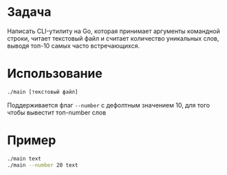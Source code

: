 # Задача
Написать CLI-утилиту на Go, которая принимает аргументы командной строки, читает текстовый файл и считает количество уникальных слов, выводя топ-10 самых часто встречающихся.
# Использование
```bash
./main [текстовый файл]
```

Поддерживается флаг `--number` с дефолтным значением 10, для того чтобы вывестит топ-number слов
# Пример
```bash
./main text
./main --number 20 text
```


